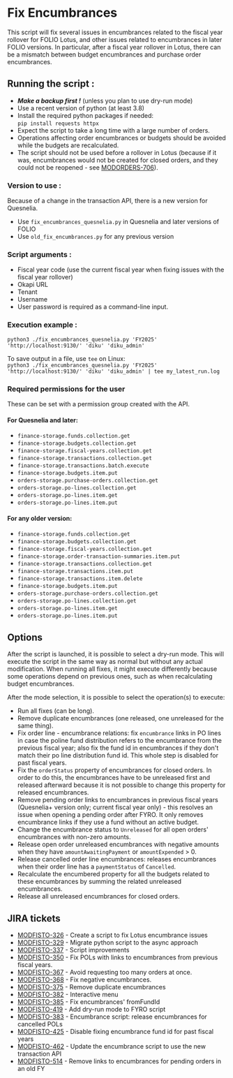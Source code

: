 # Fix Encumbrances

This script will fix several issues in encumbrances related to the fiscal year rollover for FOLIO Lotus, and other issues related to encumbrances in later FOLIO versions.
In particular, after a fiscal year rollover in Lotus, there can be a mismatch between budget encumbrances and purchase order encumbrances.

## Running the script :

- ***Make a backup first !*** (unless you plan to use dry-run mode)
- Use a recent version of python (at least 3.8)
- Install the required python packages if needed:\
  `pip install requests httpx`
- Expect the script to take a long time with a large number of orders.
- Operations affecting order encumbrances or budgets should be avoided while the budgets are recalculated.
- The script should not be used before a rollover in Lotus (because if it was, encumbrances would not be created for closed orders, and they could not be reopened - see [MODORDERS-706](https://folio-org.atlassian.net/browse/MODORDERS-706)).

### Version to use :
Because of a change in the transaction API, there is a new version for Quesnelia.
- Use `fix_encumbrances_quesnelia.py` in Quesnelia and later versions of FOLIO
- Use `old_fix_encumbrances.py` for any previous version

### Script arguments :

- Fiscal year code (use the current fiscal year when fixing issues with the fiscal year rollover)
- Okapi URL
- Tenant
- Username
- User password is required as a command-line input.

### Execution example :
`python3 ./fix_encumbrances_quesnelia.py 'FY2025' 'http://localhost:9130/' 'diku' 'diku_admin'`

To save output in a file, use `tee` on Linux:\
`python3 ./fix_encumbrances_quesnelia.py 'FY2025' 'http://localhost:9130/' 'diku' 'diku_admin' | tee my_latest_run.log`

### Required permissions for the user
These can be set with a permission group created with the API.

#### For Quesnelia and later:
- `finance-storage.funds.collection.get`
- `finance-storage.budgets.collection.get`
- `finance-storage.fiscal-years.collection.get`
- `finance-storage.transactions.collection.get`
- `finance-storage.transactions.batch.execute`
- `finance-storage.budgets.item.put`
- `orders-storage.purchase-orders.collection.get`
- `orders-storage.po-lines.collection.get`
- `orders-storage.po-lines.item.get`
- `orders-storage.po-lines.item.put`

#### For any older version:
- `finance-storage.funds.collection.get`
- `finance-storage.budgets.collection.get`
- `finance-storage.fiscal-years.collection.get`
- `finance-storage.order-transaction-summaries.item.put`
- `finance-storage.transactions.collection.get`
- `finance-storage.transactions.item.put`
- `finance-storage.transactions.item.delete`
- `finance-storage.budgets.item.put`
- `orders-storage.purchase-orders.collection.get`
- `orders-storage.po-lines.collection.get`
- `orders-storage.po-lines.item.get`
- `orders-storage.po-lines.item.put`

## Options
After the script is launched, it is possible to select a dry-run mode. This will execute the script in the same way as normal but without any actual modification. When running all fixes, it might execute differently because some operations depend on previous ones, such as when recalculating budget encumbrances.

After the mode selection, it is possible to select the operation(s) to execute:

- Run all fixes (can be long).
- Remove duplicate encumbrances (one released, one unreleased for the same thing).
- Fix order line - encumbrance relations: fix `encumbrance` links in PO lines in case the poline fund distribution refers to the encumbrance from the previous fiscal year; also fix the fund id in encumbrances if they don't match their po line distribution fund id. This whole step is disabled for past fiscal years.
- Fix the `orderStatus` property of encumbrances for closed orders. In order to do this, the encumbrances have to be unreleased first and released afterward because it is not possible to change this property for released encumbrances.
- Remove pending order links to encumbrances in previous fiscal years (Quesnelia+ version only; current fiscal year only) - this resolves an issue when opening a pending order after FYRO. It only removes encumbrance links if they use a fund without an active budget.
- Change the encumbrance status to `Unreleased` for all open orders' encumbrances with non-zero amounts.
- Release open order unreleased encumbrances with negative amounts when they have `amountAwaitingPayment` or `amountExpended` > 0.
- Release cancelled order line encumbrances: releases encumbrances when their order line has a `paymentStatus` of `Cancelled`.
- Recalculate the encumbered property for all the budgets related to these encumbrances by summing the related unreleased encumbrances.
- Release all unreleased encumbrances for closed orders.

## JIRA tickets
- [MODFISTO-326](https://folio-org.atlassian.net/browse/MODFISTO-326) - Create a script to fix Lotus encumbrance issues
- [MODFISTO-329](https://folio-org.atlassian.net/browse/MODFISTO-329) - Migrate python script to the async approach
- [MODFISTO-337](https://folio-org.atlassian.net/browse/MODFISTO-337) - Script improvements
- [MODFISTO-350](https://folio-org.atlassian.net/browse/MODFISTO-350) - Fix POLs with links to encumbrances from previous fiscal years.
- [MODFISTO-367](https://folio-org.atlassian.net/browse/MODFISTO-367) - Avoid requesting too many orders at once.
- [MODFISTO-368](https://folio-org.atlassian.net/browse/MODFISTO-368) - Fix negative encumbrances.
- [MODFISTO-375](https://folio-org.atlassian.net/browse/MODFISTO-375) - Remove duplicate encumbrances
- [MODFISTO-382](https://folio-org.atlassian.net/browse/MODFISTO-382) - Interactive menu
- [MODFISTO-385](https://folio-org.atlassian.net/browse/MODFISTO-385) - Fix encumbrances' fromFundId
- [MODFISTO-419](https://folio-org.atlassian.net/browse/MODFISTO-419) - Add dry-run mode to FYRO script
- [MODFISTO-383](https://folio-org.atlassian.net/browse/MODFISTO-383) - Encumbrance script: release encumbrances for cancelled POLs
- [MODFISTO-425](https://folio-org.atlassian.net/browse/MODFISTO-425) - Disable fixing encumbrance fund id for past fiscal years
- [MODFISTO-462](https://folio-org.atlassian.net/browse/MODFISTO-462) - Update the encumbrance script to use the new transaction API
- [MODFISTO-514](https://folio-org.atlassian.net/browse/MODFISTO-514) - Remove links to encumbrances for pending orders in an old FY
